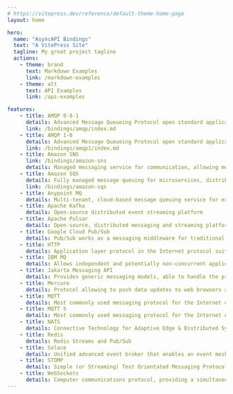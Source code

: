```yaml
---
# https://vitepress.dev/reference/default-theme-home-page
layout: home

hero:
  name: "AsyncAPI Bindings"
  text: "A VitePress Site"
  tagline: My great project tagline
  actions:
    - theme: brand
      text: Markdown Examples
      link: /markdown-examples
    - theme: alt
      text: API Examples
      link: /api-examples

features:
    - title: AMQP 0-9-1
      details: Advanced Message Queueing Protocol open standard application layer protocol for message-oriented middleware
      link: /bindings/amqp/index.md
    - title: AMQP 1-0
      details: Advanced Message Queueing Protocol open standard application layer protocol for message-oriented middleware
      link: /bindings/amqp1/index.md
    - title: Amazon SNS
      link: /bindings/amazon-sns
      details: Managed messaging service for communication, allowing messaging between decoupled microservices applications or directly to users
    - title: Amazon SQS
      details: Fully managed message queuing for microservices, distributed systems, and serverless applications
      link: /bindings/amazon-sqs
    - title: Anypoint MQ
      details: Multi-tenant, cloud-based message queuing service for exchanging data asynchronously between your applications
    - title: Apache Kafka
      details: Open-source distributed event streaming platform
    - title: Apache Pulsar
      details: Open-source, distributed messaging and streaming platform built for the cloud
    - title: Google Cloud Pub/Sub
      details: Pub/Sub works as a messaging middleware for traditional service integration or a simple communication medium for modern microservices
    - title: HTTP
      details: Application layer protocol in the Internet protocol suite model for distributed, collaborative, hypermedia information systems
    - title: IBM MQ
      details: Allows independent and potentially non-concurrent applications on a distributed system to securely communicate with each other, using messages
    - title: Jakarta Messaging API
      details: Provides generic messaging models, able to handle the producer–consumer problem, that can be used to facilitate the sending and receiving of messages between software systems.
    - title: Mercure
      details: Protocol allowing to push data updates to web browsers and other HTTP clients in a convenient, fast, reliable and battery-efficient way.
    - title: MQTT
      details: Most commonly used messaging protocol for the Internet of Things (IoT)
    - title: MQTT 5
      details: Most commonly used messaging protocol for the Internet of Things (IoT)
    - title: NATS
      details: Connective Technology for Adaptive Edge & Distributed Systems
    - title: Redis
      details: Redis Streams and Pub/Sub
    - title: Solace
      details: Unified advanced event broker that enables an event mesh and supports pub/sub, queuing, request/reply, replay and streaming
    - title: STOMP
      details: Simple (or Streaming) Text Orientated Messaging Protocol
    - title: WebSockets
      details: Computer communications protocol, providing a simultaneous two-way communication channel over a single Transmission Control Protocol (TCP)
---
```


